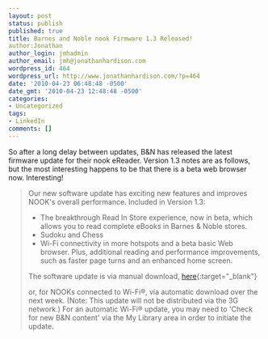 ```yaml
---
layout: post
status: publish
published: true
title: Barnes and Noble nook Firmware 1.3 Released!
author:Jonathan
author_login: jmhadmin
author_email: jmh@jonathanhardison.com
wordpress_id: 464
wordpress_url: http://www.jonathanhardison.com/?p=464
date: '2010-04-23 06:48:48 -0500'
date_gmt: '2010-04-23 12:48:48 -0500'
categories:
- Uncategorized
tags:
- LinkedIn
comments: []
---
```

So after a long delay between updates, B&N has released the latest firmware update for their nook eReader.
Version 1.3 notes are as follows, but the most interesting happens to be that there is a beta web browser now. Interesting!
<blockquote>Our new software update has exciting new features and improves NOOK's overall performance. Included in Version 1.3:

  * The breakthrough Read In Store experience, now in beta, which allows you to read complete eBooks in Barnes & Noble stores.
  * Sudoku and Chess
  * Wi-Fi connectivity in more hotspots and a beta basic Web browser. Plus, additional reading and performance improvements, such as faster page turns and an enhanced home screen.<br />

The software update is via manual download, [here](http://images.barnesandnoble.com/presources/download/nook/v1.3.0/signed_bravo_update.dat){:target="_blank"}

or, for NOOKs connected to Wi-Fi&reg;, via automatic download over the next week. (Note: This update will not be distributed via the 3G network.) For an automatic Wi-Fi&reg; update, you may need to 'Check for new B&N content' via the My Library area in order to initiate the update.
